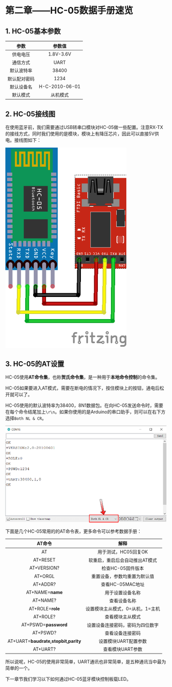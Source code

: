 # 第二章——HC-05数据手册速览

## 1. HC-05基本参数

|     参数     |     参数值     |
| :----------: | :------------: |
|   供电电压   |   1.8V-3.6V    |
|   通信方式   |      UART      |
|  默认波特率  |     38400      |
| 默认配对密码 |      1234      |
|  默认设备名  | H-C-2010-06-01 |
|   默认模式   |    从机模式    |

## 2. HC-05接线图

在使用蓝牙前，我们需要通过USB转串口模块对HC-05做一些配置。注意RX-TX的接线方式，同时我们使用的是模块，模块上有降压芯片，因此可以直接5V供电。接线图如下：

![HC-05接线图](../../../../images/通信专题/串行通信/UART/3.1.2.2-1.png)

## 3. HC-05的AT设置

HC-05使用**AT命令集**，也称**贺氏命令集**，是一种用于**本地命令控制**的命令集。

HC-05如果要进入AT模式，需要在断电的情况下，按住模块上的按钮，通电后松开就可以了。

HC-05使用的默认波特率为38400，8N1数据包。在向HC-05发送命令时，需要在每个命令结尾加上`\r\n`。如果你使用的是Arduino的串口助手，则可以在右下方选择`Both NL & CR`。

![Both NL & CR](../../../../images/通信专题/串行通信/UART/3.1.2.2-2.png)


下面是几个HC-05常用的的AT命令表，更多命令可以参考数据手册：

|               AT命令                |               解释               |
| :---------------------------------: | :------------------------------: |
|                 AT                  |       用于测试，HC05回复OK       |
|              AT+RESET               |  软重启，重启后会自动推出AT模式  |
|             AT+VERSION?             |        检查HC-05固件版本         |
|               AT+ORGL               |   重置设备，参数均重置为默认值   |
|              AT+ADDR?               |         查看HC-05MAC地址         |
|          AT+NAME=**name**           |         用于设置设备名称         |
|              AT+NAME?               |           查看设备名称           |
|          AT+ROLE=**role**           | 设置模块主从模式，0=从机，1=主机 |
|              AT+ROLE?               |         查看模块主从模式         |
|        AT+PSWD=**password**         | 设置设备连接密码，密码为四位数字 |
|              AT+PSWD?               |         查看设备连接密码         |
| AT+UART=**baudrate,stopbit,parity** |       设置模块UART配置参数       |
|              AT+UART?               |         查看模块UART参数         |

所以说呢，HC-05的使用非常简单，UART通讯也非常简单，是五种通讯当中最为简单的一个。

下一章节我们学习以下如何通过HC-05蓝牙模块控制板载LED。